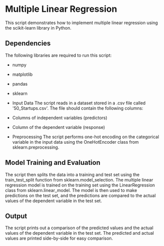 # Multiple Linear Regression
This script demonstrates how to implement multiple linear regression using the scikit-learn library in Python.

## Dependencies
The following libraries are required to run this script:

- numpy
- matplotlib
- pandas
- sklearn
- Input Data
The script reads in a dataset stored in a .csv file called '50_Startups.csv'. The file should contain the following columns:

- Columns of independent variables (predictors)
- Column of the dependent variable (response)
- Preprocessing
The script performs one-hot encoding on the categorical variable in the input data using the OneHotEncoder class from sklearn.preprocessing.

## Model Training and Evaluation
The script then splits the data into a training and test set using the train_test_split function from sklearn.model_selection. The multiple linear regression model is trained on the training set using the LinearRegression class from sklearn.linear_model. The model is then used to make predictions on the test set, and the predictions are compared to the actual values of the dependent variable in the test set.

## Output
The script prints out a comparison of the predicted values and the actual values of the dependent variable in the test set. The predicted and actual values are printed side-by-side for easy comparison.
